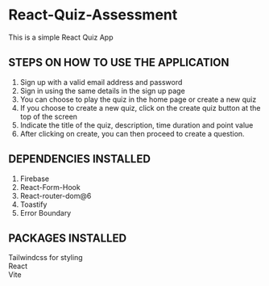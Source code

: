 # React-Quiz-Assessment
This is a simple React Quiz App 

## STEPS ON HOW TO USE THE APPLICATION
1. Sign up with a valid email address and password
2. Sign in using the same details in the sign up page
3. You can choose to play the quiz in the home page or create a new quiz
4. If you choose to create a new quiz, click on the create quiz button at the top of the screen
5. Indicate the title of the quiz, description, time duration and point value
6. After clicking on create, you can then proceed to create a question.

## DEPENDENCIES INSTALLED
1. Firebase
2. React-Form-Hook
3. React-router-dom@6
4. Toastify
5. Error Boundary

## PACKAGES INSTALLED
Tailwindcss for styling <br />
React <br />
Vite
